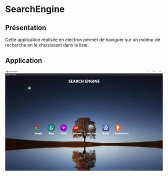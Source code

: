 # SearchEngine

## Présentation
Cette application réalisée en electron permet de naviguer sur un moteur de recherche en le choisissant dans la liste.

## Application
<img src="asset/screenshot/accueil.png">

